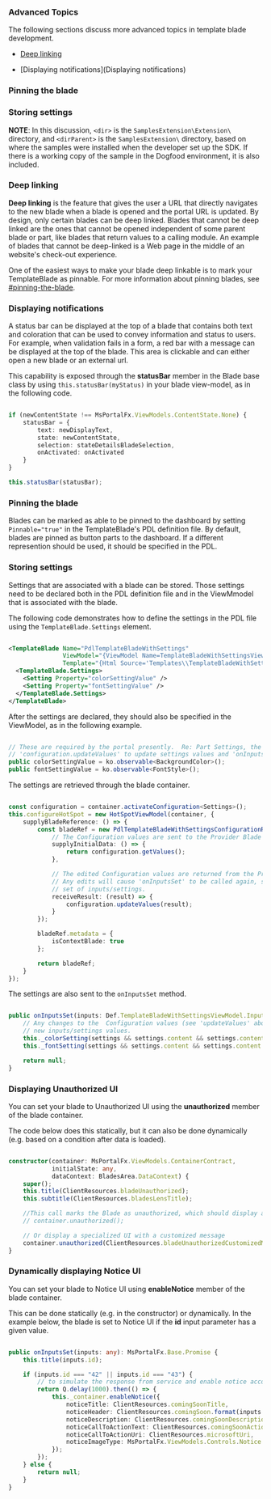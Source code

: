 
<a name="advanced-topics"></a>
### Advanced Topics


The following sections discuss more advanced topics in template blade development.

* [Deep linking](#deep-linking)

* [Displaying notifications](Displaying notifications)
<a name="pinning-the-blade"></a>
### Pinning the blade
<a name="storing-settings"></a>
### Storing settings

**NOTE**: In this discussion, `<dir>` is the `SamplesExtension\Extension\` directory, and  `<dirParent>`  is the `SamplesExtension\` directory, based on where the samples were installed when the developer set up the SDK. If there is a working copy of the sample in the Dogfood environment, it is also included.

<a name="deep-linking"></a>
### Deep linking

**Deep linking** is the feature that gives the user a URL that directly navigates to the new blade when a blade is opened and the portal URL is updated. By design, only certain blades can be deep linked. Blades that cannot be deep linked are the ones that cannot be opened independent of some parent blade or part, like blades that return values to a calling module. An example of blades that cannot be deep-linked is a Web page in the middle of an website's check-out experience.

One of the easiest ways to make your blade deep linkable is to mark your TemplateBlade as pinnable. For more information about pinning blades, see [#pinning-the-blade](#pinning-the-blade).

<a name="displaying-notifications"></a>
### Displaying notifications

A status bar can be displayed at the top of a blade that contains both text and coloration that can be used to convey information and status to users. For example, when validation fails in a form, a red bar with a message can be displayed at the top of the blade. This area is clickable and can either open a new blade or an external url.

This capability is exposed through the **statusBar** member in the Blade base class by using `this.statusBar(myStatus)` in your blade view-model, as in the following code.

```typescript

if (newContentState !== MsPortalFx.ViewModels.ContentState.None) {
    statusBar = {
        text: newDisplayText,
        state: newContentState,
        selection: stateDetailsBladeSelection,
        onActivated: onActivated
    }
}

this.statusBar(statusBar);

```

<a name="pinning-the-blade"></a>
### Pinning the blade

Blades can be marked as able to be pinned to the dashboard by setting `Pinnable="true"` in the TemplateBlade's PDL definition file. By default, blades are pinned as button parts to the dashboard. If a different represention should be used, it should be specified in the PDL. 

<a name="storing-settings"></a>
### Storing settings

Settings that are associated with a blade  can be stored. Those settings need to be declared both in the PDL definition file and in the ViewMmodel that is associated with the blade.

The following code demonstrates how to define the settings in the PDL file using the `TemplateBlade.Settings` element.

```xml

<TemplateBlade Name="PdlTemplateBladeWithSettings"
               ViewModel="{ViewModel Name=TemplateBladeWithSettingsViewModel, Module=./Template/ViewModels/TemplateBladeViewModels}"
               Template="{Html Source='Templates\\TemplateBladeWithSettings.html'}">
  <TemplateBlade.Settings>
    <Setting Property="colorSettingValue" />
    <Setting Property="fontSettingValue" />
  </TemplateBlade.Settings>
</TemplateBlade>

```

After the settings are declared, they should also be specified in the ViewModel, as in the following example.

```typescript

// These are required by the portal presently.  Re: Part Settings, the Part below works exclusively in terms of
// 'configuration.updateValues' to update settings values and 'onInputsSet(..., settings)' to receive settings values.
public colorSettingValue = ko.observable<BackgroundColor>();
public fontSettingValue = ko.observable<FontStyle>();

```

The settings are retrieved through the blade container.

```typescript

const configuration = container.activateConfiguration<Settings>();
this.configureHotSpot = new HotSpotViewModel(container, {
    supplyBladeReference: () => {
        const bladeRef = new PdlTemplateBladeWithSettingsConfigurationReference<BladeConfiguration, BladeConfiguration>({
            // The Configuration values are sent to the Provider Blade to be edited by the user.
            supplyInitialData: () => {
                return configuration.getValues();
            },

            // The edited Configuration values are returned from the Provider Blade and updated in this Part.
            // Any edits will cause 'onInputsSet' to be called again, since this is the method where the Part receives a new, consistent
            // set of inputs/settings.
            receiveResult: (result) => {
                configuration.updateValues(result);
            }
        });

        bladeRef.metadata = {
            isContextBlade: true
        };

        return bladeRef;
    }
});

```

The settings are also sent to the `onInputsSet` method.

```typescript

public onInputsSet(inputs: Def.TemplateBladeWithSettingsViewModel.InputsContract, settings: Def.TemplateBladeWithSettingsViewModel.SettingsContract): MsPortalFx.Base.Promise {
    // Any changes to the  Configuration values (see 'updateValues' above) will cause 'onInputsSet' to be called with the
    // new inputs/settings values.
    this._colorSetting(settings && settings.content && settings.content.colorSettingValue || BackgroundColor.Default);
    this._fontSetting(settings && settings.content && settings.content.fontSettingValue || FontStyle.Default);

    return null;
}

```

<a name="displaying-unauthorized-ui"></a>
### Displaying Unauthorized UI

You can set your blade to Unauthorized UI using the **unauthorized** member of the blade container.

The code below does this statically, but it can also be done dynamically (e.g. based on a condition after data is loaded).

```typescript

constructor(container: MsPortalFx.ViewModels.ContainerContract,
            initialState: any,
            dataContext: BladesArea.DataContext) {
    super();
    this.title(ClientResources.bladeUnauthorized);
    this.subtitle(ClientResources.bladesLensTitle);

    //This call marks the Blade as unauthorized, which should display a specialized UI.
    // container.unauthorized();

    // Or display a specialized UI with a customized message
    container.unauthorized(ClientResources.bladeUnauthorizedCustomizedMessage);
}

```

<a name="dynamically-displaying-notice-ui"></a>
### Dynamically displaying Notice UI

You can set your blade to Notice UI using **enableNotice** member of the blade container.

This can be done statically (e.g. in the constructor) or dynamically. In the example below, the blade is set to Notice UI if the **id** input parameter has a given value.

```typescript

public onInputsSet(inputs: any): MsPortalFx.Base.Promise {
    this.title(inputs.id);

    if (inputs.id === "42" || inputs.id === "43") {
        // to simulate the response from service and enable notice accordingly.
        return Q.delay(1000).then(() => {
            this._container.enableNotice({
                noticeTitle: ClientResources.comingSoonTitle,
                noticeHeader: ClientResources.comingSoon.format(inputs.id),
                noticeDescription: ClientResources.comingSoonDescription,
                noticeCallToActionText: ClientResources.comingSoonAction,
                noticeCallToActionUri: ClientResources.microsoftUri,
                noticeImageType: MsPortalFx.ViewModels.Controls.Notice.ImageType.ComingSoon
            });
        });
    } else {
        return null;
    }
}

```